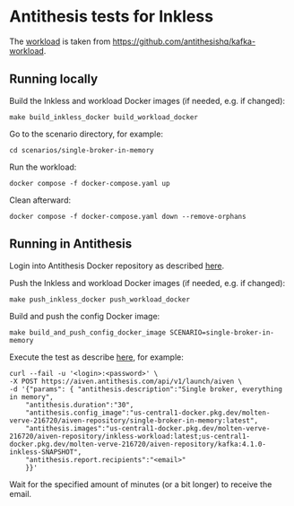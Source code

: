# Antithesis tests for Inkless

The [workload](workload/) is taken from https://github.com/antithesishq/kafka-workload.

## Running locally

Build the Inkless and workload Docker images (if needed, e.g. if changed):
```shell
make build_inkless_docker build_workload_docker
```

Go to the scenario directory, for example:
```shell
cd scenarios/single-broker-in-memory
```

Run the workload:
```shell
docker compose -f docker-compose.yaml up
```

Clean afterward:
```shell
docker compose -f docker-compose.yaml down --remove-orphans
```

## Running in Antithesis

Login into Antithesis Docker repository as described [here](https://antithesis.com/docs/getting_started/setup/#push-your-containers).

Push the Inkless and workload Docker images (if needed, e.g. if changed):
```shell
make push_inkless_docker push_workload_docker
```

Build and push the config Docker image:
```shell
make build_and_push_config_docker_image SCENARIO=single-broker-in-memory
```

Execute the test as describe [here](https://antithesis.com/docs/getting_started/setup/#test-run), for example:
```shell
curl --fail -u '<login>:<password>' \
-X POST https://aiven.antithesis.com/api/v1/launch/aiven \
-d '{"params": { "antithesis.description":"Single broker, everything in memory",
    "antithesis.duration":"30",
    "antithesis.config_image":"us-central1-docker.pkg.dev/molten-verve-216720/aiven-repository/single-broker-in-memory:latest",
    "antithesis.images":"us-central1-docker.pkg.dev/molten-verve-216720/aiven-repository/inkless-workload:latest;us-central1-docker.pkg.dev/molten-verve-216720/aiven-repository/kafka:4.1.0-inkless-SNAPSHOT", 
    "antithesis.report.recipients":"<email>"
    }}'
```

Wait for the specified amount of minutes (or a bit longer) to receive the email.
